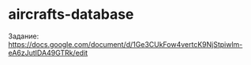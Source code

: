 # aircrafts-database

Задание: https://docs.google.com/document/d/1Ge3CUkFow4vertcK9NjStpiwlm-eA6zJutIDA49GTRk/edit
